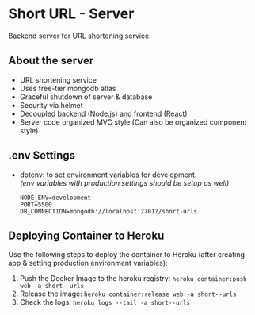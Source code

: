 # Short URL - Server

Backend server for URL shortening service.

## About the server

- URL shortening service
- Uses free-tier mongodb atlas
- Graceful shutdown of server & database
- Security via helmet
- Decoupled backend (Node.js) and frontend (React)
- Server code organized MVC style (Can also be organized component style)

## .env Settings

- dotenv: to set environment variables for development.\
  *(env variables with production settings should be setup as well)*

  ```.env
  NODE_ENV=development
  PORT=5500
  DB_CONNECTION=mongodb://localhost:27017/short-urls
  ```

## Deploying Container to Heroku

Use the following steps to deploy the container to Heroku (after creating app & setting production environment variables):

1. Push the Docker Image to the heroku registry: `heroku container:push web -a short--urls`
2. Release the image: `heroku container:release web -a short--urls`
3. Check the logs: `heroku logs --tail -a short--urls`
